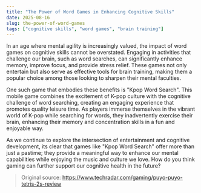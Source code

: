 ```yaml
---
title: "The Power of Word Games in Enhancing Cognitive Skills"
date: 2025-08-16
slug: the-power-of-word-games
tags: ["cognitive skills", "word games", "brain training"]
---
```


In an age where mental agility is increasingly valued, the impact of word games on cognitive skills cannot be overstated. Engaging in activities that challenge our brain, such as word searches, can significantly enhance memory, improve focus, and provide stress relief. These games not only entertain but also serve as effective tools for brain training, making them a popular choice among those looking to sharpen their mental faculties.

One such game that embodies these benefits is "Kpop Word Search". This mobile game combines the excitement of K-pop culture with the cognitive challenge of word searching, creating an engaging experience that promotes quality leisure time. As players immerse themselves in the vibrant world of K-pop while searching for words, they inadvertently exercise their brain, enhancing their memory and concentration skills in a fun and enjoyable way.

As we continue to explore the intersection of entertainment and cognitive development, its clear that games like "Kpop Word Search" offer more than just a pastime; they provide a meaningful way to enhance our mental capabilities while enjoying the music and culture we love. How do you think gaming can further support our cognitive health in the future?
> Original source: https://www.techradar.com/gaming/puyo-puyo-tetris-2s-review